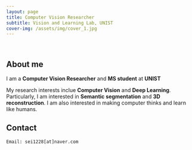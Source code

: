 ```yaml
---
layout: page
title: Computer Vision Researcher
subtitle: Vision and Learning Lab, UNIST
cover-img: /assets/img/cover_1.jpg
---
```


<br/>

## About me

I am a **Computer Vision Researcher** and **MS student** at **UNIST**

My research interests inclue **Computer Vision** and **Deep Learning**. Particularly, I am interested in **Semantic segmentation** and **3D reconstruction**. I am also interested in making computer thinks and learn like humans.

## Contact

```
Email: sei1228[at]naver.com
```
